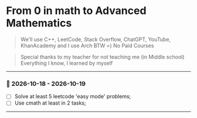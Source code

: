 # From 0 in math to Advanced Mathematics 
> We'll use C++, LeetCode, Stack Overflow, ChatGPT, YouTube, KhanAcademy and I use Arch BTW =)
> No Paid Courses

> Special thanks to my teacher for not teaching me (in Middle school)
> Everything I know, I learned by myself

---

### 📅 2026-10-18 - 2026-10-19
- [ ] Solve at least 5 leetcode 'easy mode' problems;
- [ ] Use cmath at least in 2 tasks;
---